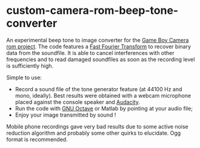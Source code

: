 # custom-camera-rom-beep-tone-converter
An experimental beep tone to image converter for the [Game Boy Camera rom project](https://github.com/HerrZatacke/custom-camera-rom). The code features a [Fast Fourier Transform](https://en.wikipedia.org/wiki/Fast_Fourier_transform) to recover binary data from the soundfile. It is able to cancel interferences with other frequencies and to read damaged soundfiles as soon as the recording level is sufficiently high.

Simple to use: 
* Record a sound file of the tone generator feature (at 44100 Hz and mono, ideally). Best results were obtained with a webcam microphone placed against the console speaker and [Audacity](https://www.audacityteam.org/). 
* Run the code with [GNU Octave](https://www.gnu.org/software/octave/index) or Matlab by pointing at your audio file;
* Enjoy your image transmitted by sound !

Mobile phone recordings gave very bad results due to some active noise reduction algorithm and probably some other quirks to elucidate. Ogg format is recommended.
